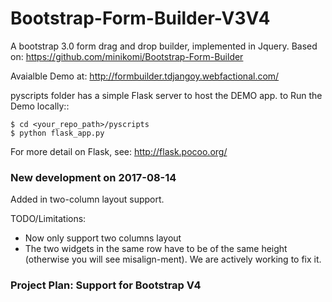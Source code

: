 Bootstrap-Form-Builder-V3V4
==========================

A bootstrap 3.0 form drag and drop builder, implemented in Jquery.  Based on:  https://github.com/minikomi/Bootstrap-Form-Builder


Avaialble Demo at:
http://formbuilder.tdjangoy.webfactional.com/

pyscripts folder has a simple Flask server to host the DEMO app. 
to Run the Demo locally::
	
	$ cd <your_repo_path>/pyscripts
	$ python flask_app.py 
  
For more detail on Flask, see: http://flask.pocoo.org/


### New development on 2017-08-14

Added in two-column layout support. 

TODO/Limitations:
  * Now only support two columns layout
  * The two widgets in the same row have to be of the same height (otherwise you will see misalign-ment). We are actively working to fix it.


### Project Plan: Support for Bootstrap V4


